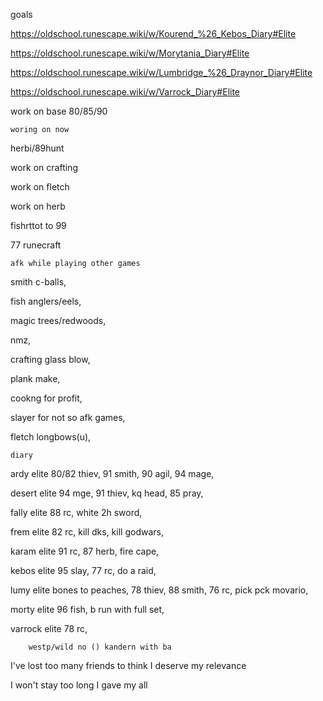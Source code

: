 goals

https://oldschool.runescape.wiki/w/Kourend_%26_Kebos_Diary#Elite

https://oldschool.runescape.wiki/w/Morytania_Diary#Elite

https://oldschool.runescape.wiki/w/Lumbridge_%26_Draynor_Diary#Elite

https://oldschool.runescape.wiki/w/Varrock_Diary#Elite

work on base 80/85/90

	woring on now 
herbi/89hunt

work on crafting 

work on fletch

work on herb

fishrttot to 99

77 runecraft

	afk while playing other games
smith c-balls,

fish anglers/eels,

magic trees/redwoods,

nmz,

crafting glass blow,

plank make,

cookng for profit,

slayer for not so afk games,

fletch longbows(u),


	diary
ardy elite
	80/82 thiev,
	91 smith,
	90 agil,
	94 mage,

desert elite
	94 mge,
	91 thiev,
	kq head,
	85 pray,

fally elite
	88 rc,
	white 2h sword,

frem elite
	82 rc,
	kill dks,
	kill godwars,

karam elite
	91 rc,
	87 herb,
	fire cape,

kebos elite
	95 slay,
	77 rc,
	do a raid,

lumy elite
	bones to peaches,
	78 thiev,
	88 smith,
	76 rc,
	pick pck movario,

morty elite
	96 fish,
	b run with full set,

varrock elite
	78 rc,

		westp/wild no () kandern with ba


I've lost too many friends to think I deserve my relevance

I won't stay too long
I gave my all

